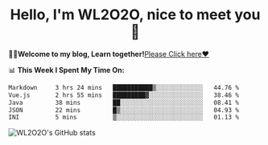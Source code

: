 <h1 align = "center">Hello, I'm WL2O2O, nice to meet you 👋</h1>

🧑‍💻**Welcome to my blog, Learn together!**[Please Click here❤️](https://wl2o2o.github.io)

📊 **This Week I Spent My Time On:**
<!--START_SECTION:waka-->

```txt
Markdown     3 hrs 24 mins   ███████████▒░░░░░░░░░░░░░   44.76 %
Vue.js       2 hrs 55 mins   █████████▓░░░░░░░░░░░░░░░   38.46 %
Java         38 mins         ██░░░░░░░░░░░░░░░░░░░░░░░   08.41 %
JSON         22 mins         █▒░░░░░░░░░░░░░░░░░░░░░░░   04.93 %
INI          5 mins          ▒░░░░░░░░░░░░░░░░░░░░░░░░   01.13 %
```

<!--END_SECTION:waka-->

![WL2O2O's GitHub stats](https://github-readme-stats.vercel.app/api?username=wl2o2o&show_icons=true)


<!--
**WL2O2O/WL2O2O** is a ✨ _special_ ✨ repository because its `README.md` (this file) appears on your GitHub profile.

Here are some ideas to get you started:

- 🔭 I’m currently working on ...
- 🌱 I’m currently learning ...
- 👯 I’m looking to collaborate on ...
- 🤔 I’m looking for help with ...
- 💬 Ask me about ...
- 📫 How to reach me: ...
- 😄 Pronouns: ...
- ⚡ Fun fact: ...
-->
